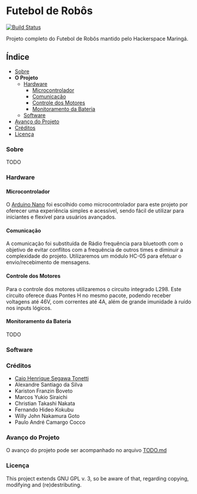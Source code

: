 # Futebol de Robôs

[![Build Status](https://travis-ci.org/HackerSpaceMaringa/FutebolRobosArduino.svg?branch=master)](https://travis-ci.org/HackerSpaceMaringa/FutebolRobosArduino)

Projeto completo do Futebol de Robôs mantido pelo Hackerspace Maringá.

## Índice

- [Sobre](#sobre)
- __O Projeto__
    - [Hardware](#hardware)
        - [Microcontrolador](#microcontrolador)
        - [Comunicação](#comunicação)
        - [Controle dos Motores](#controle#dos#motores)
        - [Monitoramento da Bateria](#monitoramento#da#bateria)
    - [Software](#software)
- [Avanço do Projeto](#avanço#do#projeto)
- [Créditos](#créditos)
- [Licença](#licença)

### Sobre

TODO

### Hardware

#### Microcontrolador

O [Arduino Nano](https://www.arduino.cc/) foi escolhido como microcontrolador para este projeto por oferecer uma experiência simples e acessível, sendo fácil de utilizar para iniciantes e flexível para usuários avançados.

#### Comunicação

A comunicação foi substituída de Rádio frequência para bluetooth com o objetivo de evitar conflitos com a frequência de outros times e diminuir a complexidade do projeto. Utilizaremos um módulo HC-05 para efetuar o envio/recebimento de mensagens.

#### Controle dos Motores

Para o controle dos motores utilizaremos o circuito integrado L298. Este circuito oferece duas Pontes H no mesmo pacote, podendo receber voltagens até 46V, com correntes até 4A, além de grande imunidade à ruído nos inputs lógicos.

#### Monitoramento da Bateria

TODO

### Software

### Créditos
- [Caio Henrique Segawa Tonetti](https://github.com/LionsWrath)
- Alexandre Santiago da Silva   
- Kariston Franzin Boveto 
- Marcos Yukio Siraichi
- Christian Takashi Nakata
- Fernando Hideo Kokubu
- Willy John Nakamura Goto
- Paulo André Camargo Cocco

### Avanço do Projeto

O avanço do projeto pode ser acompanhado no arquivo [TODO.md](https://github.com/HackerSpaceMaringa/FutebolRobosArduino/blob/master/TODO.md)

### Licença
This project extends GNU GPL v. 3, so be aware of that, regarding copying, modifying and (re)destributing.
